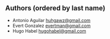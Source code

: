 ## Authors (ordered by last name)

- Antonio Aguilar <huhgawz@gmail.com>
- Evert Gonzalez <evertman@gmail.com>
- Hugo Habel <hugohabel@gmail.com>
